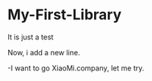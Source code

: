 # My-First-Library
It is just a test

Now, i add a new line.

-I want to go XiaoMi.company, let me try. 
